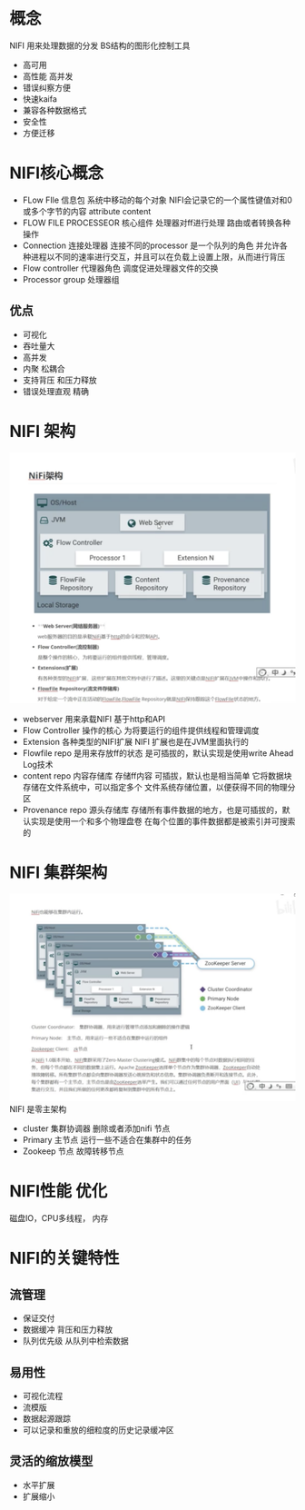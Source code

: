 # 概念
NIFI 用来处理数据的分发 BS结构的图形化控制工具

* 高可用
* 高性能 高并发
* 错误纠察方便
* 快速kaifa
* 兼容各种数据格式
* 安全性
* 方便迁移

# NIFI核心概念
* FLow FIle 信息包 系统中移动的每个对象 NIFI会记录它的一个属性键值对和0或多个字节的内容 attribute content
* FLOW FILE PROCESSEOR 核心组件 处理器对ff进行处理 路由或者转换各种操作
* Connection 连接处理器 连接不同的processor 是一个队列的角色 并允许各种进程以不同的速率进行交互，并且可以在负载上设置上限，从而进行背压
* Flow controller 代理器角色 调度促进处理器文件的交换
* Processor group 处理器组 

## 优点
* 可视化
* 吞吐量大
* 高并发
* 内聚 松耦合
* 支持背压 和压力释放
* 错误处理直观 精确

# NIFI 架构
![Alt text](./share/photos/1.png?raw=true "Title")
* webserver 用来承载NIFI 基于http和API
* Flow Controller 操作的核心 为将要运行的组件提供线程和管理调度 
* Extension 各种类型的NIFI扩展 NIFI 扩展也是在JVM里面执行的
* Flowfile repo 是用来存放ff的状态 是可插拔的，默认实现是使用write Ahead Log技术
* content repo 内容存储库 存储ff内容 可插拔，默认也是相当简单 它将数据块存储在文件系统中，可以指定多个
  文件系统存储位置，以便获得不同的物理分区
* Provenance repo 源头存储库 存储所有事件数据的地方，也是可插拔的，默认实现是使用一个和多个物理盘卷
  在每个位置的事件数据都是被索引并可搜索的


# NIFI 集群架构
![Alt text](./share/photos/2.png?raw=true "Title")
NIFI 是零主架构
* cluster 集群协调器  删除或者添加nifi 节点
* Primary 主节点     运行一些不适合在集群中的任务
* Zookeep 节点       故障转移节点

# NIFI性能 优化
磁盘IO，CPU多线程， 内存 

# NIFI的关键特性
## 流管理
*  保证交付
*  数据缓冲 背压和压力释放
*  队列优先级 从队列中检索数据
## 易用性
*  可视化流程
*  流模版
*  数据起源跟踪
*  可以记录和重放的细粒度的历史记录缓冲区
## 灵活的缩放模型
*  水平扩展
*  扩展缩小